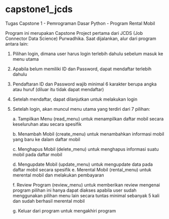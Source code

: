 # capstone1_jcds
Tugas Capstone 1 - Pemrograman Dasar Python - Program Rental Mobil

Program ini merupakan Capstone Project pertama dari JCDS (Job Connector Data Science) Purwadhika.
Saat dijalankan, alur dari program antara lain:
  1. Pilihan login, dimana user harus login terlebih dahulu sebelum masuk ke menu utama
  2. Apabila belum memiliki ID dan Password, dapat mendaftar terlebih dahulu
  3. Pendaftaran ID dan Password wajib minimal 6 karakter berupa angka atau huruf (diluar itu tidak dapat mendaftar)
  4. Setelah mendaftar, dapat dilanjutkan untuk melakukan login
  5. Setelah login, akan muncul menu utama yang terdiri dari 7 pilihan:

     a. Tampilkan Menu (read_menu) untuk menampilkan daftar mobil secara keseluruhan atau secara spesifik
     
     b. Menambah Mobil (create_menu) untuk menambahkan informasi mobil yang baru ke dalam daftar mobil
     
     c. Menghapus Mobil (delete_menu) untuk menghapus informasi suatu mobil pada daftar mobil
     
     d. Mengupdate Mobil (update_menu) untuk mengupdate data pada daftar mobil secara spesifik
     e. Merental Mobil (rental_menu) untuk merental mobil dan melakukan pembayaran
     
     f. Review Program (review_menu) untuk memberikan review mengenai program
        pilihan ini hanya dapat diakses apabila user sudah menggunakan pilihan menu lain secara tuntas minimal sebanyak 5 kali dan sudah berhasil merental mobil
        
     g. Keluar dari program untuk mengakhiri program
